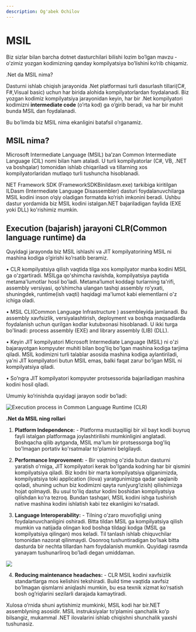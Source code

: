 ```yaml
---
description: Og'abek Ochilov
---
```

# MSIL

Biz sizlar bilan barcha dotnet dasturchilari bilishi lozim bo’lgan mavzu - o’zimiz yozgan kodimizning qanday kompilyatsiya bo’lishini ko’rib chiqamiz. 

.Net da MSIL nima? 

Dasturni ishlab chiqish jarayonida .Net platformasi turli dasurlash tillari(C#, F#,Visual basic) uchun har birida alohida kompilyatorlardan foydalanadi. 
Biz yozgan kodimiz kompilyatsiya jarayonidan keyin, har bir .Net kompilyatori kodimizni **intermediate code** (o’rta kod) ga o’girib beradi, va har bir muhit bunda MSIL dan foydalanadi. 

Bu bo’limda biz MSIL nima ekanligini batafsil o’rganamiz. 
	
## MSIL nima?

Microsoft Intermediate Language (MSIL) ba’zan Common Intermediate Language (CIL) nomi bilan ham ataladi. U turli kompilyatorlar (C#, VB, .NET va boshqalar) tomonidan ishlab chiqariladi va tillarning xos kompilyatorlaridan mutlaqo turli tushuncha hisoblanadi. 

NET Framework SDK (FrameworkSDKBinildasm.exe) tarkibiga kiritilgan ILDasm (Intermediate Language Disassembler) dasturi foydalanuvchilarga MSIL kodini inson o‘qiy oladigan formatda ko‘rish imkonini beradi. Ushbu dastur yordamida biz MSIL kodini istalgan.NET bajariladigan faylida (EXE yoki DLL) ko'rishimiz mumkin.

## Execution (bajarish) jarayoni CLR(Common language runtime) da
Quyidagi jarayonda biz MSIL ishlashi va JIT kompilyatorining MSIL ni mashina kodiga o’girishi ko’rsatib beramiz. 

•	CLR kompilyatsiya qilish vaqtida tilga xos kompilyator manba kodini MSIL ga o'zgartiradi. MSILga qo'shimcha ravishda, kompilyatsiya paytida metama'lumotlar hosil bo'ladi. Metama’lumot koddagi turlarning ta'rifi, assembly versiyasi, qo’shimcha ulangan tashqi assembly ro’yxati,   shuningdek, runtime(ish vaqti) haqidagi ma'lumot kabi elementlarni o'z ichiga oladi.

•	MSIL CLI(Common Language Infrastructure ) assembleyida jamlanadi. Bu assembly xavfsizlik, versiyalashtirish, deployment va boshqa maqsadlarda foydalanish uchun qurilgan kodlar kutubxonasi hisoblanadi. U ikki turga bo'linadi: process assembly (EXE) and library assembly (LIB) (DLL). 

•	Keyin JIT kompilyatori Microsoft Intermediate Language (MSIL) ni o'zi bajarayotgan kompyuter muhiti bilan bog'liq bo'lgan mashina kodiga tarjima qiladi. MSIL kodimizni turli talablar asosida mashina kodiga aylantiriladi, ya'ni JIT kompilyatori butun MSIL emas, balki faqat zarur bo'lgan MSIL ni kompilyatsiya qiladi.

•	So’ngra JIT kompilyatori kompyuter protsessorida bajariladigan mashina kodini hosil qiladi.

Umumiy ko’rinishda quyidagi jarayon sodir bo’ladi:

![Execution process in Common Language Runtime (CLR)](https://user-images.githubusercontent.com/91861166/158581645-c6c04764-c958-4048-9af0-bccf3f36d321.png)
 

**.Net da MSIL ning rollari**
1.	**Platform Independence:** - Platforma mustaqilligi bir xil bayt kodli buyruq fayli istalgan platformaga joylashtirilishi mumkinligini anglatadi. Boshqacha qilib aytganda, MSIL ma'lum bir protsessorga bog'liq bo'lmagan portativ ko'rsatmalar to'plamini belgilaydi.

2.	**Performance Improvement:** - Bir vaqtning o'zida butun dasturni yaratish o'rniga, JIT kompilyatori kerak bo'lganda kodning har bir qismini kompilyatsiya qiladi. Biz kodni bir marta kompilyatsiya qilganimizda, kompilyatsiya toki application (ilova) yaratgunimizga qadar saqlanib qoladi, shuning uchun biz kodimizni qayta run(yurg’izish) qilishimizga hojat qolmaydi. Bu usul to'liq dastur kodini boshidan kompilyatsiya qilishdan ko'ra tezroq. Bundan tashqari, MSIL kodini ishga tushirish native mashina kodini ishlatish kabi tez ekanligini ko'rsatadi.

3.	**Language Interoperability:** -  Tilning o’zaro muvofiqligi uning foydalanuvchanligini oshiradi. Bitta tildan MSIL ga kompilyatsiya qilish mumkin va natijada olingan kod boshqa tildagi kodga (MSIL ga kompilyatsiya qilingan) mos keladi. Til tanlash ishlab chiquvchilar tomonidan nazorat qilinmaydi. Osonroq tushuntiradigan bo’lsak bitta dasturda bir nechta tillardan ham foydalanish mumkin. Quyidagi rasmda yanayam tushunarliroq bo’ladi degan umiddaman. 

 ![](https://user-images.githubusercontent.com/91861166/158581997-0982ead2-f485-4f3a-98dc-5deabc007dca.png)

4.	**Reducing maintenance headaches:** - CLR MSIL kodini xavfsizlik standartlarga mos kelishini tekshiradi. Build time vaqtida xavfsiz bo’lmagan qismlarni aniqlashi mumkin, bu esa texnik xizmat ko’rsatish bosh og’riqlarini sezilarli darajada kamaytiradi. 


Xulosa o’rnida shuni aytishimiz mumkinki, MSIL kodi har bir.NET assemblyning asosidir. MSIL instruksiyalar toʻplamini qanchalik koʻp bilsangiz, mukammal .NET ilovalarini ishlab chiqishni shunchalik yaxshi tushunasiz.
